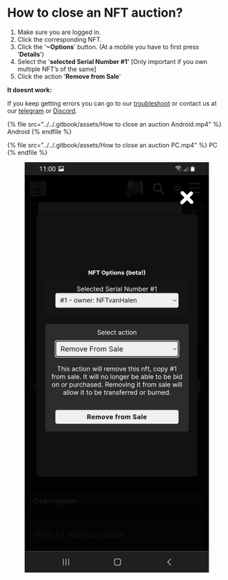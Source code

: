 # How to close an NFT auction?

1. Make sure you are logged in.
2. Click the corresponding NFT.
3. Click the '**\~Options**'  button. (At a mobile you have to first press '**Details**')
4. Select the '**selected Serial Number #1'** \[Only important if you own multiple NFT’s of the same]
5. Click the action '**Remove from Sale**'&#x20;



**It doesnt work:**

If you keep getting errors you can go to our [troubleshoot](troubleshoot.md) or contact us at our [telegram](https://t.me/+qdNeX8CYB\_swZTQx) or [Discord](https://discord.gg/jQ34WMMZce).&#x20;

{% file src="../../.gitbook/assets/How to close an auction Android.mp4" %}
Android
{% endfile %}

{% file src="../../.gitbook/assets/How to close an auction PC.mp4" %}
PC
{% endfile %}

<figure><img src="../../.gitbook/assets/Remove from Sale (3).jpg" alt=""><figcaption></figcaption></figure>
